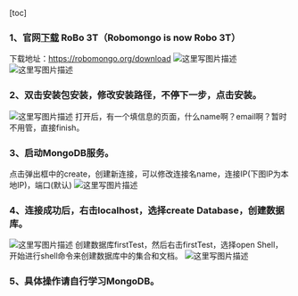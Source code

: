 [toc]

### 1、官网[下载](https://robomongo.org/download) RoBo 3T（Robomongo is now Robo 3T）

下载地址：https://robomongo.org/download
![这里写图片描述](https://img-blog.csdn.net/20180831161327323?watermark/2/text/aHR0cHM6Ly9ibG9nLmNzZG4ubmV0L3hfaV94dw==/font/5a6L5L2T/fontsize/400/fill/I0JBQkFCMA==/dissolve/70)
![这里写图片描述](https://img-blog.csdn.net/20180831161340279?watermark/2/text/aHR0cHM6Ly9ibG9nLmNzZG4ubmV0L3hfaV94dw==/font/5a6L5L2T/fontsize/400/fill/I0JBQkFCMA==/dissolve/70)

### 2、双击安装包安装，修改安装路径，不停下一步，点击安装。

![这里写图片描述](https://img-blog.csdn.net/20180831161353656?watermark/2/text/aHR0cHM6Ly9ibG9nLmNzZG4ubmV0L3hfaV94dw==/font/5a6L5L2T/fontsize/400/fill/I0JBQkFCMA==/dissolve/70)
打开后，有一个填信息的页面，什么name啊？email啊？暂时不用管，直接finish。

### 3、启动MongoDB服务。

点击弹出框中的create，创建新连接，可以修改连接名name，连接IP(下图IP为本地IP)，端口(默认)
![这里写图片描述](https://img-blog.csdn.net/20180831161404101?watermark/2/text/aHR0cHM6Ly9ibG9nLmNzZG4ubmV0L3hfaV94dw==/font/5a6L5L2T/fontsize/400/fill/I0JBQkFCMA==/dissolve/70)

### 4、连接成功后，右击localhost，选择create Database，创建数据库。

![这里写图片描述](https://img-blog.csdn.net/20180831161413439?watermark/2/text/aHR0cHM6Ly9ibG9nLmNzZG4ubmV0L3hfaV94dw==/font/5a6L5L2T/fontsize/400/fill/I0JBQkFCMA==/dissolve/70)
创建数据库firstTest，然后右击firstTest，选择open Shell，开始进行shell命令来创建数据库中的集合和文档。
![这里写图片描述](https://img-blog.csdn.net/20180831161422867?watermark/2/text/aHR0cHM6Ly9ibG9nLmNzZG4ubmV0L3hfaV94dw==/font/5a6L5L2T/fontsize/400/fill/I0JBQkFCMA==/dissolve/70)

### 5、具体操作请自行学习MongoDB。